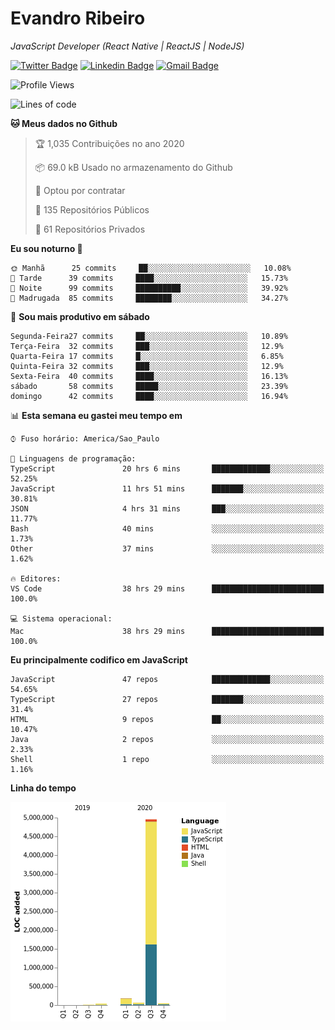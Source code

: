 # Evandro **Ribeiro**

*JavaScript Developer (React Native | ReactJS | NodeJS)*

[![Twitter Badge](https://img.shields.io/badge/-@ribeiroevandro-201B2D?style=flat-square&labelColor=201B2D&logo=twitter&logoColor=white&link=https://twitter.com/ribeiroevandro)](https://twitter.com/ribeiroevandro) 
[![Linkedin Badge](https://img.shields.io/badge/-Evandro%20Ribeiro-201B2D?style=flat-square&logo=Linkedin&logoColor=white&link=https://www.linkedin.com/in/ribeiroevandro)](https://www.linkedin.com/in/ribeiroevandro) 
[![Gmail Badge](https://img.shields.io/badge/-oi@ribeiroevandro.com.br-201B2D?style=flat-square&logo=Gmail&logoColor=white&link=mailto:oi@ribeiroevandro.com.br)](mailto:oi@ribeiroevandro.com.br)


<!--START_SECTION:waka-->
![Profile Views](http://img.shields.io/badge/Visualizac%C3%B5es%20do%20perfil-1-blue)

![Lines of code](https://img.shields.io/badge/Desde%20o%20Hello%20World%20eu%20escrevi-11.8%20million%20linhas%20de%20c%C3%B3digo-blue)

**🐱 Meus dados no Github** 

> 🏆 1,035 Contribuições no ano 2020
 > 
> 📦 69.0 kB Usado no armazenamento do Github 
 > 
> 💼 Optou por contratar
 > 
> 📜 135 Repositórios Públicos
 > 
> 🔑 61 Repositórios Privados 

**Eu sou noturno 🦉** 

```text
🌞 Manhã      25 commits     ██░░░░░░░░░░░░░░░░░░░░░░░   10.08% 
🌆 Tarde      39 commits     ████░░░░░░░░░░░░░░░░░░░░░   15.73% 
🌃 Noite      99 commits     ██████████░░░░░░░░░░░░░░░   39.92% 
🌙 Madrugada  85 commits     ████████░░░░░░░░░░░░░░░░░   34.27%

```
📅 **Sou mais produtivo em sábado** 

```text
Segunda-Feira27 commits     ██░░░░░░░░░░░░░░░░░░░░░░░   10.89% 
Terça-Feira  32 commits     ███░░░░░░░░░░░░░░░░░░░░░░   12.9% 
Quarta-Feira 17 commits     █░░░░░░░░░░░░░░░░░░░░░░░░   6.85% 
Quinta-Feira 32 commits     ███░░░░░░░░░░░░░░░░░░░░░░   12.9% 
Sexta-Feira  40 commits     ████░░░░░░░░░░░░░░░░░░░░░   16.13% 
sábado       58 commits     █████░░░░░░░░░░░░░░░░░░░░   23.39% 
domingo      42 commits     ████░░░░░░░░░░░░░░░░░░░░░   16.94%

```


📊 **Esta semana eu gastei meu tempo em** 

```text
⌚︎ Fuso horário: America/Sao_Paulo

💬 Linguagens de programação: 
TypeScript               20 hrs 6 mins       █████████████░░░░░░░░░░░░   52.25% 
JavaScript               11 hrs 51 mins      ███████░░░░░░░░░░░░░░░░░░   30.81% 
JSON                     4 hrs 31 mins       ███░░░░░░░░░░░░░░░░░░░░░░   11.77% 
Bash                     40 mins             ░░░░░░░░░░░░░░░░░░░░░░░░░   1.73% 
Other                    37 mins             ░░░░░░░░░░░░░░░░░░░░░░░░░   1.62%

🔥 Editores: 
VS Code                  38 hrs 29 mins      █████████████████████████   100.0%

💻 Sistema operacional: 
Mac                      38 hrs 29 mins      █████████████████████████   100.0%

```

**Eu principalmente codifico em JavaScript** 

```text
JavaScript               47 repos            █████████████░░░░░░░░░░░░   54.65% 
TypeScript               27 repos            ███████░░░░░░░░░░░░░░░░░░   31.4% 
HTML                     9 repos             ██░░░░░░░░░░░░░░░░░░░░░░░   10.47% 
Java                     2 repos             ░░░░░░░░░░░░░░░░░░░░░░░░░   2.33% 
Shell                    1 repo              ░░░░░░░░░░░░░░░░░░░░░░░░░   1.16%

```


**Linha do tempo**

![Chart not found](https://github.com/ribeiroevandro/ribeiroevandro/blob/master/charts/bar_graph.png) 


<!--END_SECTION:waka-->
